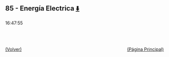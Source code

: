 
<html>
<body>
<h2>85 - Energía Electrica <a href="https://downgit.github.io/#/home?url=https://github.com/Apuntes-FIUBA/Apuntes-Electronica/tree/main/85 - Energía Electrica" style="font-size:20px">  ⬇️ </a></h2>
<ul>
</ul>
</body>
</html>






































16:47:55<br><br><br><br><br><a href="../" style="float: left">(Volver)</a> <a href="https://apuntes-fiuba.github.io/Apuntes-Electronica" style="float: right">(Página Principal)</a>
